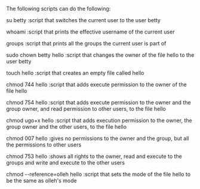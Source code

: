 The following scripts can do the following:

su betty :script that switches the current user to the user betty

whoami :script that prints the effective username of the current user

groups :script that prints all the groups the current user is part of

sudo chown betty hello :script that changes the owner of the file hello to the user betty

touch hello :script that creates an empty file called hello

chmod 744 hello :script that adds execute permission to the owner of the file hello

chmod 754 hello :script that adds execute permission to the owner and the group owner, and read permission to other users, to the file hello

chmod ugo+x hello :script that adds execution permission to the owner, the group owner and the other users, to the file hello

chmod 007 hello :gives no permissions to the owner and the group, but all the permissions to other users

chmod 753 hello :shows all rights to the owner, read and execute to the groups and write and execute to the other users

chmod --reference=olleh hello :script that sets the mode of the file hello to be the same as olleh's mode
